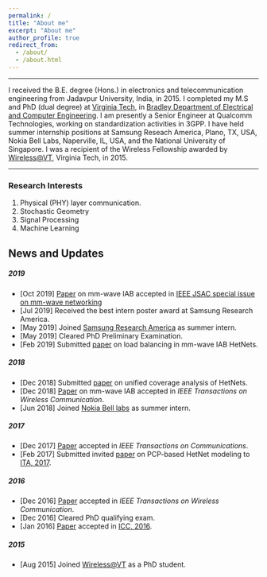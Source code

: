 ```yaml
---
permalink: /
title: "About me"
excerpt: "About me"
author_profile: true
redirect_from: 
  - /about/
  - /about.html
---
```


------
I received the B.E. degree (Hons.) in electronics and telecommunication engineering from Jadavpur University, India, in 2015. I completed my M.S and PhD (dual degree) at [Virginia Tech](https://vt.edu/), in [Bradley Department of Electrical and Computer Engineering](https://www.ece.vt.edu/). I am presently a Senior Engineer at Qualcomm Technologies, working on standardization activities in 3GPP. I have held summer  internship positions at Samsung Reseach America, Plano, TX, USA, Nokia Bell Labs, Naperville, IL, USA, and the National University of Singapore. I was a recipient of the Wireless Fellowship awarded by [Wireless@VT](https://wireless.vt.edu/), Virginia Tech, in 2015.

------

### Research Interests 

1. Physical (PHY) layer communication.
1. Stochastic Geometry
1. Signal Processing
1. Machine Learning 




News and Updates
------
##### 2019
- [Oct 2019] [Paper](https://arxiv.org/abs/1902.06300) on mm-wave IAB accepted in [IEEE JSAC special issue on mm-wave networking](https://www.comsoc.org/publications/journals/ieee-jsac/cfp/millimeter-wave-networking)
- [Jul 2019] Received the best intern poster award at Samsung Research America.
- [May 2019] Joined [Samsung Research America](https://www.sra.samsung.com/) as summer intern.
- [May 2019] Cleared PhD Preliminary Examination.
- [Feb 2019] Submitted [paper](https://arxiv.org/abs/1902.06300) on load balancing in mm-wave IAB HetNets.

##### 2018
- [Dec 2018]  Submitted [paper](https://arxiv.org/abs/1812.01830) on unified coverage analysis of HetNets. 
 - [Dec 2018]  [Paper](https://ieeexplore.ieee.org/abstract/document/8493520/) on mm-wave IAB  accepted in *IEEE Transactions on Wireless Communication*.
 - [Jun 2018]  Joined [Nokia Bell labs](https://www.bell-labs.com/) as summer intern.
 
##### 2017
- [Dec 2017]  [Paper](https://ieeexplore.ieee.org/document/8187697) accepted in *IEEE Transactions on Communications*.
 - [Feb 2017] Submitted invited [paper](http://ieeexplore.ieee.org/document/8023448/) on PCP-based HetNet modeling to [ITA, 2017](http://ita.ucsd.edu/workshop/17/?year=17).

##### 2016
- [Dec 2016] [Paper](http://ieeexplore.ieee.org/stamp/stamp.jsp?arnumber=7809177) accepted in *IEEE Transactions on Wireless Communication*.
 - [Dec 2016] Cleared PhD qualifying exam.
 - [Jan 2016] [Paper](https://ieeexplore.ieee.org/abstract/document/7511509/) accepted in [ICC, 2016](http://icc2016.ieee-icc.org/).

##### 2015
- [Aug 2015] Joined [Wireless@VT](https://wireless.vt.edu/) as a PhD student.

